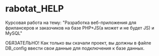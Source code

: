# rabotat_HELP
Курсовая работа на тему: "Разработка веб-приложения для фрилансеров и заказчиков на базе PHP+JS(а может и не будет JS) и MySQL"

ОБЯЗАТЕЛЬНО! Как только вы скачали проект, вы должны в файле DB_config ввести свои данные для подключения к базе данных.
